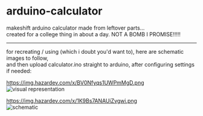 # arduino-calculator  
  
makeshift arduino calculator made from leftover parts...  
created for a college thing in about a day.
NOT A BOMB I PROMISE!!!!!
  
---  
  
for recreating / using (which i doubt you'd want to), here are schematic images to follow,  
and then upload calculator.ino straight to arduino, after configuring settings if needed:  
  
https://img.hazardev.com/x/BV0Nfyqs1UWPmMgD.png  
![visual representation](https://img.hazardev.com/x/BV0Nfyqs1UWPmMgD.png)
  
https://img.hazardev.com/x/1K9Bs7ANAUiZvgwi.png  
![schematic](https://img.hazardev.com/x/1K9Bs7ANAUiZvgwi.png)


